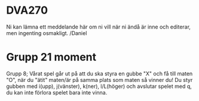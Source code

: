 # DVA270

Ni kan lämna ett meddelande här om ni vill när ni ändå är inne och editerar, men ingenting osmakligt. /Daniel


Grupp 21 moment
=======
Grupp 8;
Vårat spel går ut på att du ska styra en gubbe "X" och få till maten "O", när du "ätit" maten/är på samma plats som maten så vinner du! Du styr gubben med i(upp), j(vänster), k(ner), l/L(höger) och avslutar spelet med q, du kan inte förlora spelet bara inte vinna.

